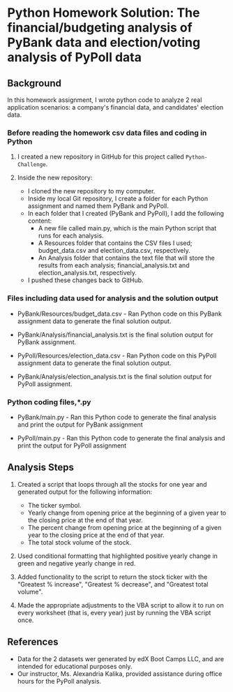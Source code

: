 # Python Homework Solution: The financial/budgeting analysis of PyBank data and election/voting analysis of PyPoll data

## Background

In this homework assignment, I wrote python code to analyze 2 real application scenarios: a company's financial data, and candidates' election data.

### Before reading the homework csv data files and coding in Python

1. I created a new repository in GitHub for this project called `Python-Challenge`. 

2. Inside the new repository:
    * I cloned the new repository to my computer.
    * Inside my local Git repository, I create a folder for each Python assignment and named them PyBank and PyPoll.
    * In each folder that I created (PyBank and PyPoll), I add the following content:
      -	A new file called main.py, which is the main Python script that runs for each analysis.
      -	A Resources folder that contains the CSV files I used; budget_data.csv and election_data.csv, respectively. 
      -	An Analysis folder that contains the text file that will store the results from each analysis; financial_analysis.txt and election_analysis.txt, respectively.
    * I pushed these changes back to GitHub. 

### Files including data used for analysis and the solution output

* PyBank/Resources/budget_data.csv - Ran Python code on this PyBank assignment data to generate the final solution output.  
* PyBank/Analysis/financial_analysis.txt is the final solution output for PyBank assignment.

* PyPoll/Resources/election_data.csv - Ran Python code on this PyPoll assignment data to generate the final solution output.  
* PyBank/Analysis/election_analysis.txt is the final solution output for PyPoll assignment.

### Python coding files,*.py

* PyBank/main.py - Ran this Python code to generate the final analysis and print the output for PyBank assignment

* PyPoll/main.py - Ran this Python code to generate the final analysis and print the output for PyPoll assignment 

## Analysis Steps

1. Created a script that loops through all the stocks for one year and generated output for the following information:
  	* The ticker symbol.
  	* Yearly change from opening price at the beginning of a given year to the closing price at the end of that year.
  	* The percent change from opening price at the beginning of a given year to the closing price at the end of that year.
	* The total stock volume of the stock.

2. Used conditional formatting that highlighted positive yearly change in green and negative yearly change in red.

3. Added functionality to the script to return the stock ticker with the "Greatest % increase", "Greatest % decrease", and "Greatest total volume". 

4. Made the appropriate adjustments to the VBA script to allow it to run on every worksheet (that is, every year) just by running the VBA script once.

## References

* Data for the 2 datasets wer generated by edX Boot Camps LLC, and are intended for educational purposes only.
* Our instructor, Ms. Alexandria Kalika, provided assistance during office hours for the PyPoll analysis.
